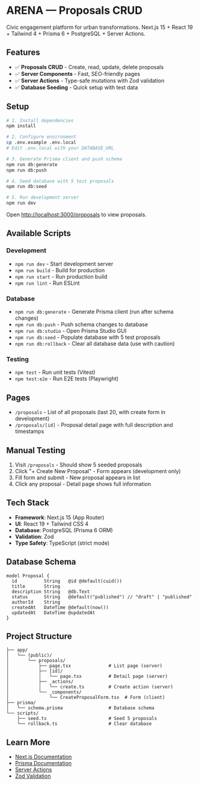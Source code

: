 # ARENA — Proposals CRUD

Civic engagement platform for urban transformations. Next.js 15 + React 19 + Tailwind 4 + Prisma 6 + PostgreSQL + Server Actions.

## Features

- ✅ **Proposals CRUD** - Create, read, update, delete proposals
- ✅ **Server Components** - Fast, SEO-friendly pages
- ✅ **Server Actions** - Type-safe mutations with Zod validation
- ✅ **Database Seeding** - Quick setup with test data

## Setup

```bash
# 1. Install dependencies
npm install

# 2. Configure environment
cp .env.example .env.local
# Edit .env.local with your DATABASE_URL

# 3. Generate Prisma client and push schema
npm run db:generate
npm run db:push

# 4. Seed database with 5 test proposals
npm run db:seed

# 5. Run development server
npm run dev
```

Open [http://localhost:3000/proposals](http://localhost:3000/proposals) to view proposals.

## Available Scripts

### Development
- `npm run dev` - Start development server
- `npm run build` - Build for production
- `npm run start` - Run production build
- `npm run lint` - Run ESLint

### Database
- `npm run db:generate` - Generate Prisma client (run after schema changes)
- `npm run db:push` - Push schema changes to database
- `npm run db:studio` - Open Prisma Studio GUI
- `npm run db:seed` - Populate database with 5 test proposals
- `npm run db:rollback` - Clear all database data (use with caution)

### Testing
- `npm test` - Run unit tests (Vitest)
- `npm test:e2e` - Run E2E tests (Playwright)

## Pages

- `/proposals` - List of all proposals (last 20, with create form in development)
- `/proposals/[id]` - Proposal detail page with full description and timestamps

## Manual Testing

1. Visit `/proposals` - Should show 5 seeded proposals
2. Click "+ Create New Proposal" - Form appears (development only)
3. Fill form and submit - New proposal appears in list
4. Click any proposal - Detail page shows full information

## Tech Stack

- **Framework**: Next.js 15 (App Router)
- **UI**: React 19 + Tailwind CSS 4
- **Database**: PostgreSQL (Prisma 6 ORM)
- **Validation**: Zod
- **Type Safety**: TypeScript (strict mode)

## Database Schema

```prisma
model Proposal {
  id          String   @id @default(cuid())
  title       String
  description String   @db.Text
  status      String   @default("published") // "draft" | "published"
  authorId    String
  createdAt   DateTime @default(now())
  updatedAt   DateTime @updatedAt
}
```

## Project Structure

```
├── app/
│   └── (public)/
│       └── proposals/
│           ├── page.tsx              # List page (server)
│           ├── [id]/
│           │   └── page.tsx          # Detail page (server)
│           ├── _actions/
│           │   └── create.ts         # Create action (server)
│           └── _components/
│               └── CreateProposalForm.tsx  # Form (client)
├── prisma/
│   └── schema.prisma                 # Database schema
└── scripts/
    ├── seed.ts                       # Seed 5 proposals
    └── rollback.ts                   # Clear database
```

## Learn More

- [Next.js Documentation](https://nextjs.org/docs)
- [Prisma Documentation](https://www.prisma.io/docs)
- [Server Actions](https://nextjs.org/docs/app/building-your-application/data-fetching/server-actions-and-mutations)
- [Zod Validation](https://zod.dev)
